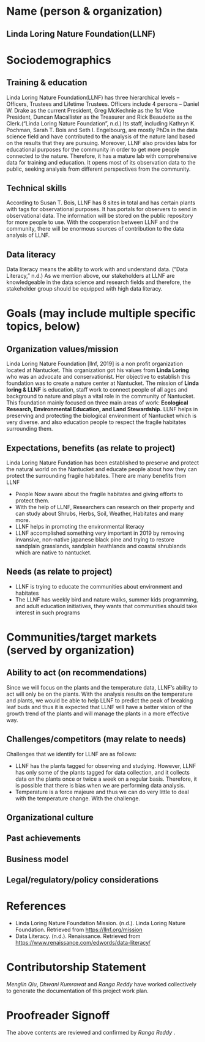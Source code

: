 # Name (person & organization) 
## Linda Loring Nature Foundation(LLNF)

# Sociodemographics
## Training & education
Linda Loring Nature Foundation(LLNF) has three hierarchical levels – Officers, Trustees and Lifetime Trustees. Officers include 4 persons – Daniel W. Drake as the current President, Greg McKechnie as the 1st Vice President, Duncan Macallister as the Treasurer and Rick Beaudette as the Clerk.(“Linda Loring Nature Foundation”, n.d.)  Its staff, including Kathryn K. Pochman, Sarah T. Bois and Seth I. Engelbourg, are mostly PhDs in the data science field and have contributed to the analysis of the nature land based on the results that they are pursuing. Moreover, LLNF also provides labs for educational purposes for the community in order to get more people connected to the nature. Therefore, it has a mature lab with comprehensive data for training and education. It opens most of its observation data to the public, seeking analysis from different perspectives from the community. 
## Technical skills
According to Susan T. Bois, LLNF has 8 sites in total and has certain plants with tags for observational purposes. It has portals for observers to send in observational data. The information will be stored on the public repository for more people to use. With the cooperation between LLNF and the community, there will be enormous sources of contribution to the data analysis of LLNF. 
## Data literacy
Data literacy means the ability to work with and understand data. (“Data Literacy,” n.d.) As we mention above, our stakeholders at LLNF are knowledgeable in the data science and research fields and therefore, the stakeholder group should be equipped with high data literacy.
# Goals (may include multiple specific topics, below)
## Organization values/mission
Linda Loring Nature Foundation [llnf, 2019] is a non profit organization located at Nantucket. This organization got his values from **Linda Loring** who was an advocate and conservationist. Her objective to establish this foundation was to create a nature center at Nantucket.
The mission of **Linda loring & LLNF** is education, staff work to connect people of all ages and background to nature and plays a vital role in the community of Nantucket. This foundation mainly focused on three main areas of work: **Ecological Research, Environmental Education, and Land Stewardship.** LLNF helps in preserving and protecting the biological environment of Nantucket which is very diverse.
 and also education people to respect the fragile habitates surrounding them.
## Expectations, benefits (as relate to project)
Linda Loring Nature Fundation has been established to preserve and protect the natural world on the Nantucket and educate people about how they can protect the surrounding fragile habitates.
There are many benefits from LLNF
* People Now aware about the fragile habitates and giving efforts to protect them.
* With the help of LLNF, Researchers can research on their property and can study about Shrubs, Herbs, Soil, Weather, Habitates and many more.
* LLNF helps in promoting the environmental literacy
* LLNF accomplished something very important in 2019 by removing invansive, non-native japanese black pine and trying to restore sandplain grasslands, sandplain heathlands and coastal shrublands which are native to nantucket.
## Needs (as relate to project)
* LLNF is trying to educate the communities about environment and habitates
* The LLNF has weekly bird and nature walks, summer kids programming, and adult education initiatives, they wants that communities should take interest in such programs

# Communities/target markets (served by organization)

## Ability to act (on recommendations)
Since we will focus on the plants and the temperature data, LLNF’s ability to act will only be on the plants. With the analysis results on the temperature and plants, we would be able to help LLNF to predict the peak of breaking leaf buds and thus it is expected that LLNF will have a better vision of the growth trend of the plants and will manage the plants in a more effective way. 
## Challenges/competitors (may relate to needs)
Challenges that we identify for LLNF are as follows:
* LLNF has the plants tagged for observing and studying. However, LLNF has only some of the plants tagged for data collection, and it collects data on the plants once or twice a week on a regular basis. Therefore, it is possible that there is bias when we are performing data analysis.
* Temperature is a force majeure and thus we can do very little to deal with the temperature change. With the challenge.
## Organizational culture
## Past achievements
## Business model
## Legal/regulatory/policy considerations
# References
* Linda Loring Nature Foundation Mission. (n.d.). Linda Loring Nature Foundation. Retrieved from https://llnf.org/mission
* Data Literacy. (n.d.). Renaissance. Retrieved from https://www.renaissance.com/edwords/data-literacy/

# Contributorship Statement
_Menglin Qiu_, _Dhwani Kumrawat_ and _Ranga Reddy_ have worked collectively to generate the documentation of this project work plan.

# Proofreader Signoff
The above contents are reviewed and confirmed by _Ranga Reddy_  .
